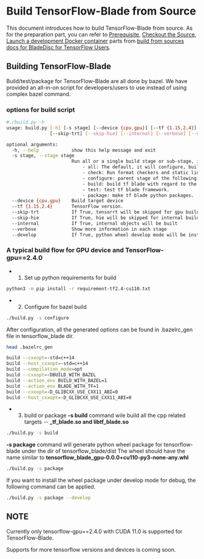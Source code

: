 # Build TensorFlow-Blade from Source

This document introduces how to build TensorFlow-Blade from source.
As for the preparation part, you can refer to [Prerequisite](../../docs/build_from_source.md#prerequisite), [Checkout the Source](../../docs/build_from_source.md#checkout-the-source), [Launch a development Docker container](../../docs/build_from_source.md#launch-a-development-docker-container)
parts from [build from sources docs for BladeDisc for TensorFlow Users](../../docs/build_from_source.md).

## Building TensorFlow-Blade

Build/test/package for TensorFlow-Blade are all done by bazel.
We have provided an all-in-on script for developers/users to use instead of using complex bazel command.

### options for build script
``` bash
#./build.py -h
usage: build.py [-h] [-s stage] [--device {cpu,gpu}] [--tf {1.15,2.4}]
                [--skip-trt] [--skip-hie] [--internal] [--verbose] [--develop]

optional arguments:
  -h, --help            show this help message and exit
  -s stage, --stage stage
                        Run all or a single build stage or sub-stage, it can be:
                            - all: The default, it will configure, build, test and package.
                            - check: Run format checkers and static linters.
                            - configure: parent stage of the following:
                            - build: build tf blade with regard to the configured part
                            - test: test tf blade framework.
                            - package: make tf blade python packages.
  --device {cpu,gpu}    Build target device
  --tf {1.15,2.4}       TensorFlow version.
  --skip-trt            If True, tensorrt will be skipped for gpu build
  --skip-hie            If True, hie will be skipped for internal build
  --internal            If True, internal objects will be built
  --verbose             Show more information in each stage
  --develop             If True, python wheel develop mode will be installed for local development or debug.
```

### A typical build flow for GPU device and TensorFlow-gpu==2.4.0
 - 1. Set up python requirements for build
```bash
python3 -m pip install -r requirement-tf2.4-cu110.txt
```
 - 2. Configure for bazel build
```bash
./build.py -s configure
```
After configuration, all the generated options can be found in .bazelrc_gen file in tensorflow_blade dir.
```bash
head .bazelrc_gen

build --cxxopt=-std=c++14
build --host_cxxopt=-std=c++14
build --compilation_mode=opt
build --cxxopt=-DBUILD_WITH_BAZEL
build --action_env BUILD_WITH_BAZEL=1
build --action_env BLADE_WITH_TF=1
build --cxxopt=-D_GLIBCXX_USE_CXX11_ABI=0
build --host_cxxopt=-D_GLIBCXX_USE_CXX11_ABI=0
```
 - 3. build or package
**-s build** command wile build all the cpp related targets -- **_tf_blade.so and libtf_blade.so**
```bash
./build.py -s build
```

**-s package** command will generate python wheel package for tensorflow-blade under the dir of tensorflow_blade/dist
The wheel should have the name similar to **tensorflow_blade_gpu-0.0.0+cu110-py3-none-any.whl**
```bash
./build.py -s package
```

If you want to install the wheel package under develop mode for debug, the following command can be applied.
```bash
./build.py -s package --develop
```

## NOTE
Currently only tensorflow-gpu==2.4.0 with CUDA 11.0 is supported for TensorFlow-Blade.

Supports for more tensorflow versions and devices is coming soon.

